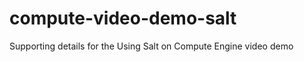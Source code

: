 compute-video-demo-salt
=======================

Supporting details for the Using Salt on Compute Engine video demo
